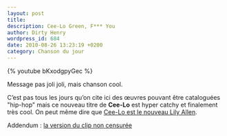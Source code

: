 ```yaml
---
layout: post
title:
description: Cee-Lo Green, F*** You
author: Dirty Henry
wordpress_id: 684
date: 2010-08-26 13:23:19 +0200
category: Chanson du jour
---
```


{% youtube bKxodgpyGec %}

Message pas joli joli, mais chanson cool.

C’est pas tous les jours qu’on cite ici des œuvres pouvant être cataloguées
"hip-hop" mais ce nouveau titre de **Cee-Lo** est hyper catchy et finalement
très cool. On peut même dire que [Cee-Lo est le nouveau Lily Allen][1].

Addendum : [la version du clip non censurée][2]

[1]: https://www.deadrooster.org/lily-allen-t-emmerde/
[2]: https://www.youtube.com/watch?v=pc0mxOXbWIU
